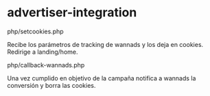 advertiser-integration
======================

php/setcookies.php

Recibe los parámetros de tracking de wannads y los deja en cookies. Redirige a landing/home.

php/callback-wannads.php

Una vez cumplido en objetivo de la campaña notifica a wannads la conversión y borra las cookies.
